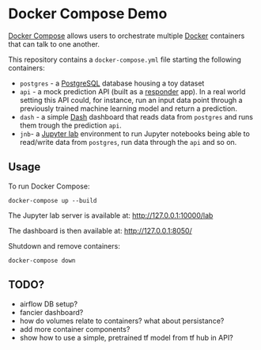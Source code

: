 # Docker Compose Demo

[Docker Compose](https://docs.docker.com/compose/) allows users to orchestrate multiple [Docker](https://www.docker.com/) containers that can talk to one another.

This repository contains a `docker-compose.yml` file starting the following containers:

- `postgres` - a [PostgreSQL](https://www.postgresql.org/) database housing a toy dataset
- `api` -  a mock prediction API (built as a [responder](https://python-responder.org/en/latest/) app). In a real world setting this API could, for instance, run an input data point through a previously trained machine learning model and return a prediction.
- `dash` - a simple [Dash](https://dash.plot.ly/) dashboard that reads data from `postgres` and runs them trough the prediction `api`.
- `jnb`- a [Jupyter lab](https://jupyterlab.readthedocs.io/en/stable/) environment to run Jupyter notebooks being able to read/write data from `postgres`, run data through the `api` and so on.

## Usage

To run Docker Compose:

```
docker-compose up --build
```

The Jupyter lab server is available at: http://127.0.0.1:10000/lab

The dashboard is then available at: http://127.0.0.1:8050/

Shutdown and remove containers:

```
docker-compose down
```

## TODO?

- airflow DB setup?
- fancier dashboard?
- how do volumes relate to containers? what about persistance?
- add more container components?
- show how to use a simple, pretrained tf model from tf hub in API?


